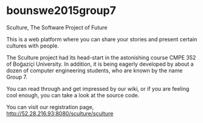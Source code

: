 # bounswe2015group7
Sculture, The Software Project of Future

This is a web platform where you can share your stories and present certain cultures with people.

The Sculture project had its head-start in the astonishing course CMPE 352 of Boğaziçi University. In addition, it is being eagerly developed by about a dozen of computer engineering students, who are known by the name Group 7.

You can read through and get impressed by our wiki, or if you are feeling cool enough, you can take a look at the source code.

You can visit our registration page, http://52.28.216.93:8080/sculture/sculture
